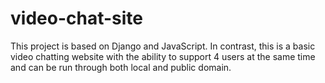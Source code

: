 # video-chat-site
This project is based on Django and JavaScript. In contrast, this is a basic video chatting website with the ability to support 4 users at the same time and can be run through both local and public domain.

